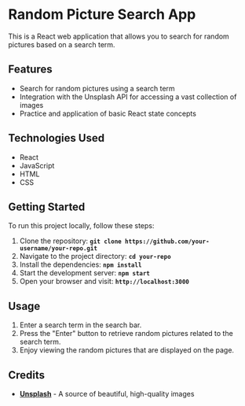 # **Random Picture Search App**

This is a React web application that allows you to search for random pictures based on a search term.

## **Features**

- Search for random pictures using a search term
- Integration with the Unsplash API for accessing a vast collection of images
- Practice and application of basic React state concepts

## **Technologies Used**

- React
- JavaScript
- HTML
- CSS

## **Getting Started**

To run this project locally, follow these steps:

1. Clone the repository: **`git clone https://github.com/your-username/your-repo.git`**
2. Navigate to the project directory: **`cd your-repo`**
3. Install the dependencies: **`npm install`**
4. Start the development server: **`npm start`**
5. Open your browser and visit: **`http://localhost:3000`**

## **Usage**

1. Enter a search term in the search bar.
2. Press the "Enter" button to retrieve random pictures related to the search term.
3. Enjoy viewing the random pictures that are displayed on the page.

## **Credits**

- **[Unsplash](https://unsplash.com/)** - A source of beautiful, high-quality images